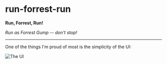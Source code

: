 run-forrest-run
===============

**Run, Forrest, Run!**

*Run as Forrest Gump -- don't stop!*

---------------

One of the things I'm proud of most is the simplicity of the UI:

![The UI](http://farm6.staticflickr.com/5509/9872016095_fb497f15d7_o.png)


